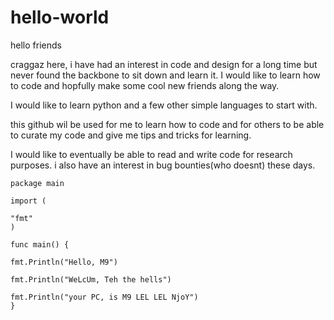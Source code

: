 # hello-world

hello friends

craggaz here, i have had an interest in code and design for a long time but never found the backbone to sit down and learn it. I would like to learn how to code and hopfully make some cool new friends along the way.

I would like to learn python and a few other simple languages to start with.

this github wil be used for me to learn how to code and for others to be able to curate my code and give me tips and tricks for learning.

I would like to eventually be able to read and write code for research purposes. i also have an interest in bug bounties(who doesnt) these days.




	package main

	import (

	"fmt"
	)

	func main() {

	fmt.Println("Hello, M9")
	
	fmt.Println("WeLcUm, Teh the hells")
	
	fmt.Println("your PC, is M9 LEL LEL NjoY")
	}
